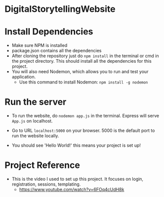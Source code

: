 # DigitalStorytellingWebsite

# Install Dependencies
  - Make sure NPM is installed
  - package.json contains all the dependencies 
  - After cloning the repository just do `npm install` in the terminal or cmd in the project directory. This should install all the dependencies for this project. 
  - You will also need Nodemon, which allows you to run and test your application. 
    - Use this command to install Nodemon: `npm install -g nodemon`

# Run the server
  - To run the website, do `nodemon app.js` in the terminal. Express will serve `App.js` on localhost. 
  - Go to URL `localhost:5000` on your browser. 5000 is the default port to run the website locally.
  
  - You should see 'Hello World!' this means your project is set up! 
  
# Project Reference
  - This is the video I used to set up this project. It focuses on login, registration, sessions, templating.  
    - https://www.youtube.com/watch?v=6FOq4cUdH8k
